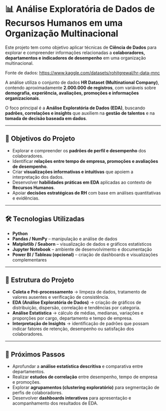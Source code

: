 # 📊 Análise Exploratória de Dados de Recursos Humanos em uma Organização Multinacional

Este projeto tem como objetivo aplicar técnicas de **Ciência de Dados** para explorar e compreender informações relacionadas a **colaboradores, departamentos e indicadores de desempenho** em uma organização multinacional.  

Fonte de dados: https://www.kaggle.com/datasets/rohitgrewal/hr-data-mnc

A análise utiliza o conjunto de dados **HR Dataset (Multinational Company)**, contendo aproximadamente **2.000.000 de registros**, com variáveis sobre **demografia, experiência, avaliações, promoções e informações organizacionais**.  

O foco principal é a **Análise Exploratória de Dados (EDA)**, buscando **padrões, correlações e insights** que auxiliem na **gestão de talentos** e na **tomada de decisão baseada em dados**.

---

## 🚀 Objetivos do Projeto

- Explorar e compreender os **padrões de perfil e desempenho** dos colaboradores.  
- Identificar **relações entre tempo de empresa, promoções e avaliações de desempenho**.  
- Criar **visualizações informativas e intuitivas** que apoiem a interpretação dos dados.  
- Desenvolver **habilidades práticas em EDA** aplicadas ao contexto de **Recursos Humanos**.  
- Apoiar **decisões estratégicas de RH** com base em análises quantitativas e evidências.  

---

## 🛠️ Tecnologias Utilizadas

- **Python**  
- **Pandas / NumPy** – manipulação e análise de dados  
- **Matplotlib / Seaborn** – visualização de dados e gráficos estatísticos  
- **Jupyter Notebook** – ambiente de desenvolvimento e documentação  
- **Power BI / Tableau (opcional)** – criação de dashboards e visualizações complementares  

---

## 📂 Estrutura do Projeto

- **Coleta e Pré-processamento** → limpeza de dados, tratamento de valores ausentes e verificação de consistência.  
- **EDA (Análise Exploratória de Dados)** → criação de gráficos de distribuição, dispersão, correlação e tendências por categoria.  
- **Análise Estatística** → cálculo de médias, medianas, variações e proporções por cargo, departamento e tempo de empresa.  
- **Interpretação de Insights** → identificação de padrões que possam indicar fatores de retenção, desempenho ou satisfação dos colaboradores.  

---

## 📌 Próximos Passos

- Aprofundar a **análise estatística descritiva** e comparativa entre departamentos.  
- Realizar **estudos de correlação** entre desempenho, tempo de empresa e promoções.  
- Explorar **agrupamentos (clustering exploratório)** para segmentação de perfis de colaboradores.  
- Desenvolver **dashboards interativos** para apresentação e acompanhamento dos resultados de EDA.  

